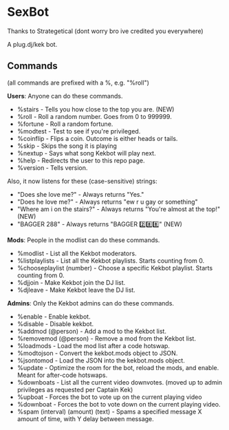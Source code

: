 SexBot
======
Thanks to Strategetical (dont worry bro ive credited you everywhere)

A plug.dj/kek bot.

Commands
--------

(all commands are prefixed with a %, e.g. "%roll")


**Users**: Anyone can do these commands.

 * %stairs - Tells you how close to the top you are. (NEW)
 * %roll - Roll a random number. Goes from 0 to 999999.
 * %fortune - Roll a random fortune.
 * %modtest - Test to see if you're privileged.
 * %coinflip - Flips a coin. Outcome is either heads or tails.
 * %skip - Skips the song it is playing
 * %nextup - Says what song Kekbot will play next.
 * %help - Redirects the user to this repo page.
 * %version - Tells version.

Also, it now listens for these (case-sensitive) strings:

 * "Does she love me?" - Always returns "Yes."
 * "Does he love me?" - Always returns "ew r u gay or something"
 * "Where am i on the stairs?" - Always returns "You're almost at the top!" (NEW)
 * "BAGGER 288" - Always returns "BAGGER :two::eight::eight:" (NEW)

**Mods**: People in the modlist can do these commands.

 * %modlist - List all the Kekbot moderators.
 * %listplaylists - List all the Kekbot playlists. Starts counting from 0.
 * %chooseplaylist (number) - Choose a specific Kekbot playlist. Starts counting from 0.
 * %djjoin - Make Kekbot join the DJ list.
 * %djleave - Make Kekbot leave the DJ list.

**Admins**: Only the Kekbot admins can do these commands.

 * %enable - Enable kekbot.
 * %disable - Disable kekbot.
 * %addmod (@person) - Add a mod to the Kekbot list.
 * %removemod (@person) - Remove a mod from the Kekbot list.
 * %loadmods - Load the mod list after a code hotswap.
 * %modtojson - Convert the kekbot.mods object to JSON.
 * %jsontomod - Load the JSON into the kekbot.mods object.
 * %update - Optimize the room for the bot, reload the mods, and enable. Meant for after-code hotswaps.
 * %downboats - List all the current video downvotes. (moved up to admin privileges as requested per Captain Kek)
 * %upboat - Forces the bot to vote up on the current playing video
 * %downboat - Forces the bot to vote down on the current playing video.
 * %spam (interval) (amount) (text) - Spams a specified message X amount of time, with Y delay between message.
 
